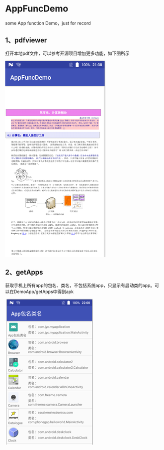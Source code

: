 # AppFuncDemo
some App function Demo，just for record

## 1、pdfviewer
打开本地pdf文件，可以参考开源项目增加更多功能，如下图所示

  ![](https://github.com/YatesChiang/AppFuncDemo/raw/master/DemoImg/read_pdf.png)
  
## 2、getApps
获取手机上所有app的包名、类名，不包括系统app，只显示有启动类的app。可以在DemoApp/getApps中得到apk

  ![](https://github.com/YatesChiang/AppFuncDemo/raw/master/DemoImg/app_pkg_cls_name.png) 
